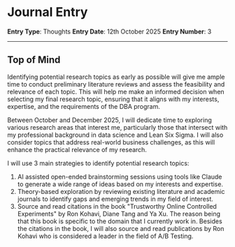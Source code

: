 # Journal Entry

**Entry Type**: Thoughts
**Entry Date**: 12th October 2025
**Entry Number**: 3

---

## Top of Mind

Identifying potential research topics as early as possible will give me ample time to conduct preliminary literature reviews and assess the feasibility and relevance of each topic. This will help me make an informed decision when selecting my final research topic, ensuring that it aligns with my interests, expertise, and the requirements of the DBA program.

Between October and December 2025, I will dedicate time to exploring various research areas that interest me, particularly those that intersect with my professional background in data science and Lean Six Sigma. I will also consider topics that address real-world business challenges, as this will enhance the practical relevance of my research.

I will use 3 main strategies to identify potential research topics:

1. AI assisted open-ended brainstorming sessions using tools like Claude to generate a wide range of ideas based on my interests and expertise.
2. Theory-based exploration by reviewing existing literature and academic journals to identify gaps and emerging trends in my field of interest.
3. Source and read citations in the book "Trustworthy Online Controlled Experiments" by Ron Kohavi, Diane Tang and Ya Xu. The reason being that this book is specific to the domain that I currently work in. Besides the citations in the book, I will also source and read publications by Ron Kohavi who is considered a leader in the field of A/B Testing.
